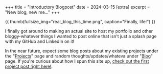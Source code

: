 +++
title = "Introductory Blogpost"
date = 2024-03-15
[extra]
excerpt = "New blog, new me..."
+++

{{ thumb(fullsize_img="real_blog_this_time.png", caption="Finally, life!") }}

I finally got around to making an actual site to host my portfolio and other bloggy-whatever things I wanted to post online that isn't just a splash page with my GitHub and LinkedIn on it!

In the near future, expect some blog posts about my existing projects under the "[Projects]((@/pages/projects/_index.md))" page and random thoughts/updates/whateva under "[Blog](@/_index.md)" page.  If you're curious about how I spun this site up, [check out the first project post right here!](@/pages/projects/zola_blog/index.md). 


